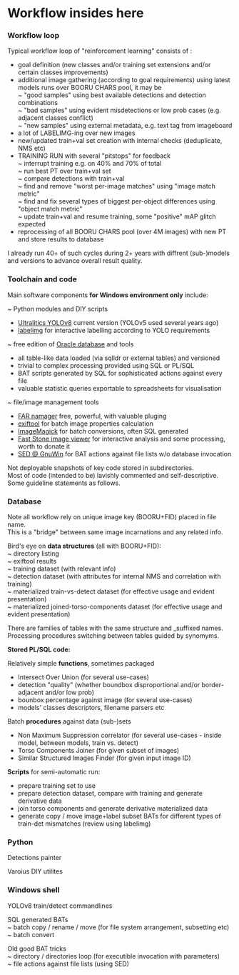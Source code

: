 # Workflow insides here

### Workflow loop

Typical workflow loop of "reinforcement learning" consists of : <br>
- goal definition (new classes and/or training set extensions and/or certain classes improvements) <br>
- additional image gathering (according to goal requirements) using latest models runs over BOORU CHARS pool, it may be <br>
  ~ "good samples" using best available detections and detection combinations <br>
  ~ "bad samples" using evident misdetections or low prob cases (e.g. adjacent classes conflict) <br>
  ~ "new samples" using external metadata, e.g. text tag from imageboard <br>
- a lot of LABELIMG-ing over new images <br>
- new/updated train+val set creation with internal checks (deduplicate, NMS etc) <br>
- TRAINING RUN with several "pitstops" for feedback <br>
  ~ interrupt training e.g. on 40% and 70% of total <br>
  ~ run best PT over train+val set <br>
  ~ compare detections with train+val <br>
  ~ find and remove "worst per-image matches" using "image match metric" <br>
  ~ find and fix several types of biggest per-object differences using "object match metric" <br>
  ~ update train+val and resume training, some "positive" mAP glitch expected <br>
- reprocessing of all BOORU CHARS pool (over 4M images) with new PT and store results to database <br>

I already run 40+ of such cycles during 2+ years with diffrent (sub-)models and versions to advance overall result quality. <br>

### Toolchain and code

Main software components **for Windows environment only** include: <br>
 
~ Python modules and DIY scripts <br>
  - [Ultralitics YOLOv8](https://github.com/ultralytics/ultralytics) current version (YOLOv5 used several years ago) <br>
  - [labelimg](https://github.com/HumanSignal/labelImg) for interactive labelling according to YOLO requirements <br>
  
~ free edition of [Oracle database](https://www.oracle.com/database/free/get-started) and tools <br>
  - all table-like data loaded (via sqlldr or external tables) and versioned <br>
  - trivial to complex processing provided using SQL or PL/SQL <br>
  - BAT scripts generated by SQL for sophisticated actions against every file <br>
  - valuable statistic queries exportable to spreadsheets for visualisation <br>

~ file/image management tools <br>
  - [FAR namager](https://github.com/FarGroup/FarManager) free, powerful, with valuable pluging <br>
  - [exiftool](https://exiftool.org) for batch image properties calculation <br>
  - [ImageMagick](https://imagemagick.org/index.php) for batch conversions, often SQL generated <br>
  - [Fast Stone image viewer](https://www.faststone.org/FSIVDownload.htm) for interactive analysis and some processing, worth to donate it <br>
  - [SED @ GnuWin](https://gnuwin32.sourceforge.net/packages/sed.htm) for BAT actions against file lists w/o database invocation <br>

Not deployable snapshots of key code stored in subdirectories. <br>
Most of code (intended to be) lavishly commented and self-descriptive. <br>
Some guideline statements as follows. <br>

### Database

Note all workflow rely on unique image key (BOORU+FID) placed in file name. <br>
This is a "bridge" between same image incarnations and any related info. <br>

Bird's eye on **data structures** (all with BOORU+FID): <br>
~ directory listing <br>
~ exiftool results <br>
~ training dataset (with relevant info) <br>
~ detection dataset (with attributes for internal NMS and correlation with training) <br>
~ materialized train-vs-detect dataset (for effective usage and evident presentation) <br>
~ materialized joined-torso-components dataset (for effective usage and evident presentation) <br>

There are families of tables with the same structure and _suffixed names. <br>
Processing procedures switching between tables guided by synomyms. <br>

**Stored PL/SQL code:** <br>

Relatively simple **functions**, sometimes packaged <br>
  - Intersect Over Union (for several use-cases) <br>
  - detection "quality" (whether boundbox disproportional and/or border-adjacent and/or low prob) <br>
  - bounbox percentage against image (for several use-cases) <br>
  - models' classes descriptors, filename parsers etc <br>

Batch **procedures** against data (sub-)sets <br>
  - Non Maximum Suppression correlator (for several use-cases - inside model, between models, train vs. detect) <br>
  - Torso Components Joiner (for given subset of images) <br>
  - Similar Structured Images Finder (for given input image ID) <br>

**Scripts** for semi-automatic run: <br>
  - prepare training set to use <br>
  - prepare detection dataset, compare with training and generate derivative data <br>
  - join torso components and generate derivative materialized data <br>
  - generate copy / move image+label subset BATs for different types of train-det mismatches (review using labelimg) <br>

### Python

Detections painter <br>

Varoius DIY utilites <br>

### Windows shell

YOLOv8 train/detect commandlines <br>

SQL generated BATs <br>
~ batch copy / rename / move (for file system arrangement, subsetting etc) <br>
~ batch convert <br>

Old good BAT tricks <br>
~ directory / directories loop (for executible invocation with parameters) <br>
~ file actions against file lists (using SED) <br>
